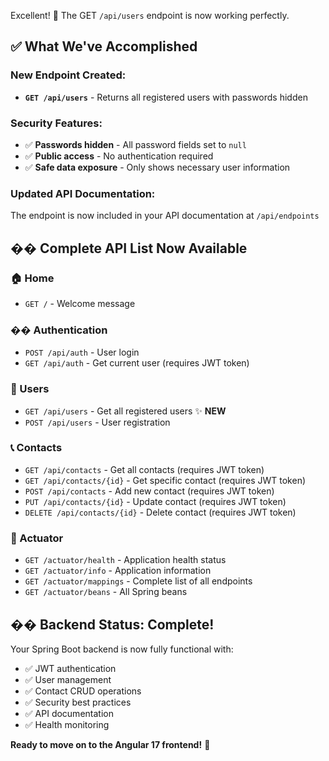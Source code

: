 Excellent! 🎉 The GET `/api/users` endpoint is now working perfectly.

## **✅ What We've Accomplished**

### **New Endpoint Created:**
- **`GET /api/users`** - Returns all registered users with passwords hidden

### **Security Features:**
- ✅ **Passwords hidden** - All password fields set to `null`
- ✅ **Public access** - No authentication required
- ✅ **Safe data exposure** - Only shows necessary user information

### **Updated API Documentation:**
The endpoint is now included in your API documentation at `/api/endpoints`

## **�� Complete API List Now Available**

### **🏠 Home**
- `GET /` - Welcome message

### **�� Authentication**
- `POST /api/auth` - User login
- `GET /api/auth` - Get current user (requires JWT token)

### **👤 Users**
- `GET /api/users` - Get all registered users ✨ **NEW**
- `POST /api/users` - User registration

### **📞 Contacts**
- `GET /api/contacts` - Get all contacts (requires JWT token)
- `GET /api/contacts/{id}` - Get specific contact (requires JWT token)
- `POST /api/contacts` - Add new contact (requires JWT token)
- `PUT /api/contacts/{id}` - Update contact (requires JWT token)
- `DELETE /api/contacts/{id}` - Delete contact (requires JWT token)

### **🔧 Actuator**
- `GET /actuator/health` - Application health status
- `GET /actuator/info` - Application information
- `GET /actuator/mappings` - Complete list of all endpoints
- `GET /actuator/beans` - All Spring beans

## **�� Backend Status: Complete!**

Your Spring Boot backend is now fully functional with:
- ✅ JWT authentication
- ✅ User management
- ✅ Contact CRUD operations
- ✅ Security best practices
- ✅ API documentation
- ✅ Health monitoring

**Ready to move on to the Angular 17 frontend!** 🎯